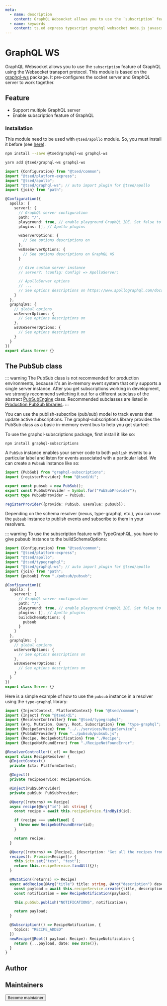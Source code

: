 ```yaml
---
meta:
  - name: description
    content: GraphQL Websocket allows you to use the `subscription` feature of GraphQL using the Websocket transport protocol.
  - name: keywords
    content: ts.ed express typescript graphql websocket node.js javascript decorators
---
```


# GraphQL WS

<Banner src="/graphql-ws-large.png" height="200" />

GraphQL Websocket allows you to use the `subscription` feature of GraphQL using the Websocket transport protocol.
This module is based on the [graphql-ws](https://the-guild.dev/graphql/ws) package. It pre-configures the socket server and GraphQL server to work together.

## Feature

- Support multiple GraphQL server
- Enable subscription feature of GraphQL

### Installation

This module need to be used with `@tsed/apollo` module. So, you must install it before (see [here](/tutorials/graphql-apollo.md)).

<Tabs class="-code">
<Tab label="Npm">

```bash
npm install --save @tsed/graphql-ws graphql-ws
```

</Tab>
<Tab label="Yarn">

```bash
yarn add @tsed/graphql-ws graphql-ws
```

</Tab>
</Tabs>

```typescript
import {Configuration} from "@tsed/common";
import "@tsed/platform-express";
import "@tsed/apollo";
import "@tsed/graphql-ws"; // auto import plugin for @tsed/apollo
import {join} from "path";

@Configuration({
  apollo: {
    server1: {
      // GraphQL server configuration
      path: "/",
      playground: true, // enable playground GraphQL IDE. Set false to use Apollo Studio
      plugins: [], // Apollo plugins

      wsServerOptions: {
        // See options descriptions on
      },
      wsUseServerOptions: {
        // See options descriptions on GraphQL WS
      }

      // Give custom server instance
      // server?: (config: Config) => ApolloServer;

      // ApolloServer options
      // ...
      // See options descriptions on https://www.apollographql.com/docs/apollo-server/api/apollo-server.html
    }
  },
  graphqlWs: {
    // global options
    wsServerOptions: {
      // See options descriptions on
    },
    wsUseServerOptions: {
      // See options descriptions on
    }
  }
})
export class Server {}
```

## The PubSub class

::: warning
The PubSub class is not recommended for production environments, because it's an in-memory event system that only supports a single server instance. After you get subscriptions working in development, we strongly recommend switching it out for a different subclass of the abstract [PubSubEngine](https://github.com/apollographql/graphql-subscriptions/blob/master/src/pubsub-engine.ts)
class. Recommended subclasses are listed in [Production PubSub libraries](https://www.apollographql.com/docs/apollo-server/data/subscriptions/#production-pubsub-libraries).
:::

You can use the publish-subscribe (pub/sub) model to track events that update active subscriptions.
The graphql-subscriptions library provides the PubSub class as a basic in-memory event bus to help you get started:

To use the graphql-subscriptions package, first install it like so:

```shell
npm install graphql-subscriptions
```

A `PubSub` instance enables your server code to both `publish` events to a particular label and listen for events associated with a particular label.
We can create a `PubSub` instance like so:

```typescript
import {PubSub} from "graphql-subscriptions";
import {registerProvider} from "@tsed/di";

export const pubsub = new PubSub();
export const PubSubProvider = Symbol.for("PubSubProvider");
export type PubSubProvider = PubSub;

registerProvider({provide: PubSub, useValue: pubsub});
```

Depending on the schema resolver (nexus, type-graphql, etc.), you can use the `pubsub` instance to publish events and subscribe to them in your resolvers.

::: warning
To use the subscription feature with TypeGraphQL, you have to give pubsub instance to the buildSchemaOptions:

```typescript
import {Configuration} from "@tsed/common";
import "@tsed/platform-express";
import "@tsed/apollo";
import "@tsed/typegraphql";
import "@tsed/graphql-ws"; // auto import plugin for @tsed/apollo
import {join} from "path";
import {pubsub} from "./pubsub/pubsub";

@Configuration({
  apollo: {
    server1: {
      // GraphQL server configuration
      path: "/",
      playground: true, // enable playground GraphQL IDE. Set false to use Apollo Studio
      plugins: [], // Apollo plugins
      buildSchemaOptions: {
        pubsub
      }
    }
  },
  graphqlWs: {
    // global options
    wsServerOptions: {
      // See options descriptions on
    },
    wsUseServerOptions: {
      // See options descriptions on
    }
  }
})
export class Server {}
```

Here is a simple example of how to use the `pubsub` instance in a resolver using the `type-graphql` library:

```typescript
import {InjectContext, PlatformContext} from "@tsed/common";
import {Inject} from "@tsed/di";
import {ResolverController} from "@tsed/typegraphql";
import {Arg, Mutation, Query, Root, Subscription} from "type-graphql";
import {RecipeService} from "../../services/RecipeService";
import {PubSubProvider} from "../pubsub/pubsub.js";
import {Recipe, RecipeNotification} from "./Recipe";
import {RecipeNotFoundError} from "./RecipeNotFoundError";

@ResolverController((_of) => Recipe)
export class RecipeResolver {
  @InjectContext()
  private $ctx: PlatformContext;

  @Inject()
  private recipeService: RecipeService;

  @Inject(PubSubProvider)
  private pubSub: PubSubProvider;

  @Query((returns) => Recipe)
  async recipe(@Arg("id") id: string) {
    const recipe = await this.recipeService.findById(id);

    if (recipe === undefined) {
      throw new RecipeNotFoundError(id);
    }

    return recipe;
  }

  @Query((returns) => [Recipe], {description: "Get all the recipes from around the world "})
  recipes(): Promise<Recipe[]> {
    this.$ctx.set("test", "test");
    return this.recipeService.findAll({});
  }

  @Mutation((returns) => Recipe)
  async addRecipe(@Arg("title") title: string, @Arg("description") description: string) {
    const payload = await this.recipeService.create({title, description});
    const notification = new RecipeNotification(payload);

    this.pubSub.publish("NOTIFICATIONS", notification);

    return payload;
  }

  @Subscription(() => RecipeNotification, {
    topics: "RECIPE_ADDED"
  })
  newRecipe(@Root() payload: Recipe): RecipeNotification {
    return {...payload, date: new Date()};
  }
}
```

## Author

<GithubContributors users="['Romakita']"/>

## Maintainers

<GithubContributors users="['Romakita']"/>

<div class="flex items-center justify-center p-5">
<Button href="/contributing.html" class="rounded-medium">
 Become maintainer
</Button>
</div>
